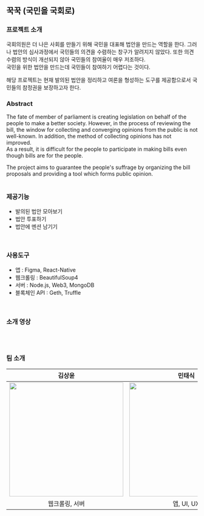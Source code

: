 ## 꾹꾹 (국민을 국회로)
### 프로젝트 소개
국회의원은 더 나은 사회를 만들기 위해 국민을 대표해 법안을 만드는 역할을 한다.
그러나 법안의 심사과정에서 국민들의 의견을 수렴하는 창구가 알려지지 않았다. 또한 의견 수렴의 방식이 개선되지 않아 국민들의 참여율이 매우 저조하다.</br>
국민을 위한 법안을 만드는데 국민들이 참여하기 어렵다는 것이다.

해당 프로젝트는 현재 발의된 법안을 정리하고 여론을 형성하는 도구를 제공함으로서 국민들의 참정권을 보장하고자 한다.

### Abstract
The fate of member of parliament is creating legislation on behalf of the people to make a better society.
However, in the process of reviewing the bill, the window for collecting and converging opinions from the public is not well-known.
In addition, the method of collecting opinions has not improved. </br>
As a result, it is difficult for the people to participate in making bills even though bills are for the people.

The project aims to guarantee the people's suffrage by organizing the bill proposals and providing a tool which forms public opinion.
#

### 제공기능
* 발의된 법안 모아보기
* 법안 투표하기
* 법안에 멘션 남기기

</br>

### 사용도구
* 앱 : Figma, React-Native
* 웹크롤링 : BeautifulSoup4
* 서버 : Node.js, Web3, MongoDB
* 블록체인 API : Geth, Truffle

</br>

### 소개 영상 

</br>

#
### 팀 소개
|**김상윤**|**민태식**|**안성열**|
|:---:|:---:|:---:|
|<img src="https://user-images.githubusercontent.com/24891555/160339622-5ccd745f-7bac-4047-b10e-4a4c2be42c20.png" width="300">|<img src="https://user-images.githubusercontent.com/24891555/160340738-9ab2ce92-001f-44a6-a4cf-e6c6597be2b4.jpeg" width="300">|<img src="https://user-images.githubusercontent.com/24891555/160343995-d313df3f-b252-4271-800e-4ff67111336f.jpg" width="300">|
|웹크롤링, 서버|앱, UI, UX|블록체인, 서버|

